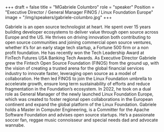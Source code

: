 +++
draft = false
title = "MGabriele Columbro"
role = "speaker"
Position = "Executive Director / General Manager FINOS / Linux Foundation Europe"
image = "/img/speakers/gabriele-columbro.jpg"
+++

Gabriele is an open source technologist at heart. He spent over 15 years building developer ecosystems to deliver value through open source across Europe and the US. He thrives on driving innovation both contributing to open source communities and joining commercial open source ventures, whether it’s for an early stage tech startup, a Fortune 500 firm or a non profit foundation. He has recently won the Tech Leadership Award at FinTech Futures USA Banking Tech Awards. 
As Executive Director Gabriele grew the Fintech Open Source Foundation (FINOS) from the ground up, with the vision of creating a trusted arena for the global financial services industry to innovate faster, leveraging open source as a model of collaboration. He then led FINOS to join the Linux Foundation umbrella to accelerate growth, ensure long term sustainability of efforts and reduce fragmentation in the Foundation’s ecosystem. In 2022, he took on a dual role as General Manager of the newly launched Linux Foundation Europe, which was created to foster regional open collaborations in the European continent and expand the global platform of the Linux Foundation. 
Gabriele holds a Master in Computer Engineering, is a Committer for the Apache Software Foundation and advises open source startups. He’s a passionate soccer fan, reggae music connoisseur and special needs dad and advocate wannabe.